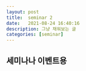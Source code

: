 ```yaml
---
layout: post
title:  seminar 2
date:   2021-08-24 16:40:16
description: 그냥 채워보는 글
categories: [seminar]
---
```


<h2>세미나나 이벤트용</h2>